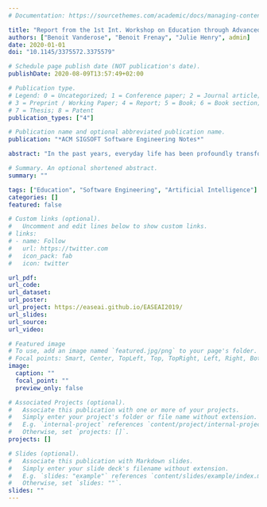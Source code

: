 ```yaml
---
# Documentation: https://sourcethemes.com/academic/docs/managing-content/

title: "Report from the 1st Int. Workshop on Education through Advanced Software Engineering and Artificial Intelligence (EASEAI '19)"
authors: ["Benoit Vanderose", "Benoit Frenay", "Julie Henry", admin]
date: 2020-01-01
doi: "10.1145/3375572.3375579"

# Schedule page publish date (NOT publication's date).
publishDate: 2020-08-09T13:57:49+02:00

# Publication type.
# Legend: 0 = Uncategorized; 1 = Conference paper; 2 = Journal article;
# 3 = Preprint / Working Paper; 4 = Report; 5 = Book; 6 = Book section;
# 7 = Thesis; 8 = Patent
publication_types: ["4"]

# Publication name and optional abbreviated publication name.
publication: "*ACM SIGSOFT Software Engineering Notes*"

abstract: "In the past years, everyday life has been profoundly transformed by the development and widespread of digital technologies. Gen- eral, as well as specialized audiences, have to face an ever-increasing amount of knowledge and learn new abilities. This rst edition of the EASEAI workshop tried to address that challenge by look- ing at software engineering, education, and arti cial intelligence research elds to explore how they can be combined. Speci cally, we brought together researchers, teachers, and practitioners who use advanced software engineering tools and arti cial intelligence techniques in education. And researchers and teachers in edu- cation science who address the problem of improving the aware- ness regarding digital technologies through a transgenerational and transdisciplinary range of students."

# Summary. An optional shortened abstract.
summary: ""

tags: ["Education", "Software Engineering", "Artificial Intelligence"]
categories: []
featured: false

# Custom links (optional).
#   Uncomment and edit lines below to show custom links.
# links:
# - name: Follow
#   url: https://twitter.com
#   icon_pack: fab
#   icon: twitter

url_pdf:
url_code:
url_dataset:
url_poster:
url_project: https://easeai.github.io/EASEAI2019/
url_slides:
url_source:
url_video:

# Featured image
# To use, add an image named `featured.jpg/png` to your page's folder.
# Focal points: Smart, Center, TopLeft, Top, TopRight, Left, Right, BottomLeft, Bottom, BottomRight.
image:
  caption: ""
  focal_point: ""
  preview_only: false

# Associated Projects (optional).
#   Associate this publication with one or more of your projects.
#   Simply enter your project's folder or file name without extension.
#   E.g. `internal-project` references `content/project/internal-project/index.md`.
#   Otherwise, set `projects: []`.
projects: []

# Slides (optional).
#   Associate this publication with Markdown slides.
#   Simply enter your slide deck's filename without extension.
#   E.g. `slides: "example"` references `content/slides/example/index.md`.
#   Otherwise, set `slides: ""`.
slides: ""
---
```

